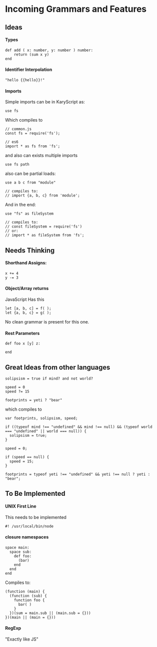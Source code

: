 
# Incoming Grammars and Features
## Ideas
#### Types
```
def add ( x: number, y: number ) number: 
    return (sum x y)
end
```

#### Identifier Interpolation

```
"hello {{hello}}!"
```
#### Imports
Simple imports can be in KaryScript as:

```
use fs
```

Which compiles to

```
// common.js
const fs = require('fs');

// es6
import * as fs from 'fs';
```

and also can exists multiple imports

```
use fs path
```

also can be partial loads:

```
use a b c from "module"

// compiles to:
// import {a, b, c} from 'module';
```

And in the end:

```
use "fs" as fileSystem

// compiles to:
// const fileSystem = require('fs')
// or:
// import * as fileSystem from 'fs';
```

## Needs Thinking

#### Shorthand Assigns:

````
x += 4
y -= 3
````

#### Object/Array returns
JavaScript Has this

```
let [a, b, c] = f( );
let {a, b, c} = g( );
```

No clean grammar is present for this one.

#### Rest Parameters
```
def foo x [y] z:
	
end
```

## Great Ideas from other languages

```
solipsism = true if mind? and not world?

speed = 0
speed ?= 15

footprints = yeti ? "bear"
```

which compiles to

```
var footprints, solipsism, speed;

if ((typeof mind !== "undefined" && mind !== null) && (typeof world === "undefined" || world === null)) {
  solipsism = true;
}

speed = 0;

if (speed == null) {
  speed = 15;
}

footprints = typeof yeti !== "undefined" && yeti !== null ? yeti : "bear";
```

## To Be Implemented 

#### UNIX First Line
This needs to be implemented

```
#! /usr/local/bin/node
```


#### closure namespaces

```
space main:
  space sub:
    def foo:
      (bar)
    end
  end
end
```

Compiles to:

```
(function (main) {
  (function (sub) {
    function foo {
      bar( )
    }
  })(sum = main.sub || (main.sub = {}))
})(main || (main = {}))
```

#### RegExp
"Exactly like JS"